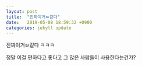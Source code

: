 ```yaml
---
layout: post
title:  "진짜이거ㅄ같다"
date:   2019-05-08 18:59:32 +0900
categories: jekyll update
---
```

진짜이거ㅄ같다
ㅋㅋㅋ

정말 이걸 편하다고 좋다고 그 많은 사람들이 사용한다는건가?
